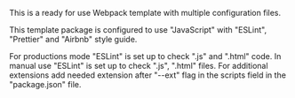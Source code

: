 This is a ready for use Webpack template with multiple configuration files.

This template package is configured to use "JavaScript" with "ESLint", "Prettier" and "Airbnb" style guide.

For productions mode "ESLint" is set up to check ".js" and ".html" code.
In manual use "ESLint" is set up to check ".js", ".html" files.
For additional extensions add needed extension after "--ext" flag in the scripts field in the "package.json" file.